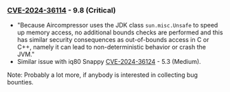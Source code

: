 <!-- markdownlint-disable MD041 -->

### [CVE-2024-36114](https://nvd.nist.gov/vuln/detail/CVE-2024-36114) - 9.8 (Critical)

- "Because Aircompressor uses the JDK class `sun.misc.Unsafe` to speed up memory access, no additional bounds checks are performed and this has similar security consequences as out-of-bounds access in C or C++, namely it can lead to non-deterministic behavior or crash the JVM."
- Similar issue with iq80 Snappy [CVE-2024-36124](https://nvd.nist.gov/vuln/detail/CVE-2024-36124) - 5.3 (Medium).

Note: Probably a lot more, if anybody is interested in collecting bug bounties.

